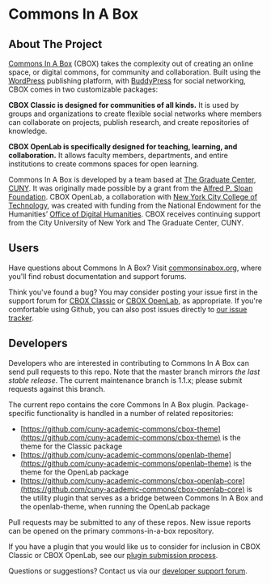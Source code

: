 # Commons In A Box

## About The Project

[Commons In A Box](https://commonsinabox.org/) (CBOX) takes the complexity out of creating an online space, or digital commons, for community and collaboration. Built using the [WordPress](https://wordpress.org) publishing platform, with [BuddyPress](https://buddypress.org) for social networking, CBOX comes in two customizable packages:

**CBOX Classic is designed for communities of all kinds.** It is used by groups and organizations to create flexible social networks where members can collaborate on projects, publish research, and create repositories of knowledge.

**CBOX OpenLab is specifically designed for teaching, learning, and collaboration.** It allows faculty members, departments, and entire institutions to create commons spaces for open learning.

Commons In A Box is developed by a team based at [The Graduate Center, CUNY](https://www.gc.cuny.edu). It was originally made possible by a grant from the [Alfred P. Sloan Foundation](https://sloan.org). CBOX OpenLab, a collaboration with [New York City College of Technology](http://www.citytech.cuny.edu), was created with funding from the National Endowment for the Humanities’ [Office of Digital Humanities](https://www.neh.gov/divisions/odh). CBOX receives continuing support from the City University of New York and The Graduate Center, CUNY. 

## Users

Have questions about Commons In A Box? Visit [commonsinabox.org](https://commonsinabox.org), where you'll find robust documentation and support forums.

Think you've found a bug? You may consider posting your issue first in the support forum for [CBOX Classic](http://commonsinabox.org/groups/help-support/forum/) or [CBOX OpenLab](http://commonsinabox.org/groups/help-support/forum/), as appropriate. If you're comfortable using Github, you can also post issues directly to [our issue tracker](https://github.com/cuny-academic-commons/commons-in-a-box/issues).

## Developers

Developers who are interested in contributing to Commons In A Box can send pull requests to this repo. Note that the master branch mirrors *the last stable release*. The current maintenance branch is 1.1.x; please submit requests against this branch.

The current repo contains the core Commons In A Box plugin. Package-specific functionality is handled in a number of related repositories:
- [https://github.com/cuny-academic-commons/cbox-theme](https://github.com/cuny-academic-commons/cbox-theme) is the theme for the Classic package
- [https://github.com/cuny-academic-commons/openlab-theme](https://github.com/cuny-academic-commons/openlab-theme) is the theme for the OpenLab package
- [https://github.com/cuny-academic-commons/cbox-openlab-core](https://github.com/cuny-academic-commons/cbox-openlab-core) is the utility plugin that serves as a bridge between Commons In A Box and the openlab-theme, when running the OpenLab package

Pull requests may be submitted to any of these repos. New issue reports can be opened on the primary commons-in-a-box repository.

If you have a plugin that you would like us to consider for inclusion in CBOX Classic or CBOX OpenLab, see our [plugin submission process](http://commonsinabox.org/technical-guide-development).

Questions or suggestions? Contact us via our [developer support forum](http://commonsinabox.org/groups/cbox-developers/forum/).
